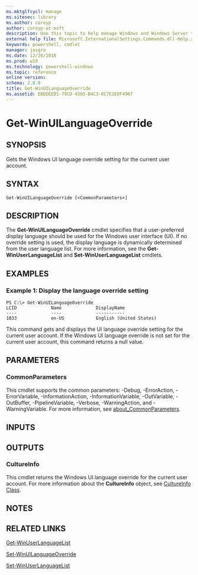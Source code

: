 ```yaml
---
ms.mktglfcycl: manage
ms.sitesec: library
ms.author: coreyp
author: coreyp-at-msft
description: Use this topic to help manage Windows and Windows Server technologies with Windows PowerShell.
external help file: Microsoft.InternationalSettings.Commands.dll-Help.xml
keywords: powershell, cmdlet
manager: jasgro
ms.date: 12/20/2016
ms.prod: w10
ms.technology: powershell-windows
ms.topic: reference
online version: 
schema: 2.0.0
title: Get-WinUILanguageOverride
ms.assetid: EBDDEED1-79CD-4383-B4C3-6C7E1E0F4967
---
```


# Get-WinUILanguageOverride

## SYNOPSIS
Gets the Windows UI language override setting for the current user account.

## SYNTAX

```
Get-WinUILanguageOverride [<CommonParameters>]
```

## DESCRIPTION
The **Get-WinUILanguageOverride** cmdlet specifies that a user-preferred display language should be used for the Windows user interface (UI).
If no override setting is used, the display language is dynamically determined from the user language list.
For more information, see the **Get-WinUserLanguageList** and **Set-WinUserLanguageList** cmdlets.

## EXAMPLES

### Example 1: Display the language override setting
```
PS C:\> Get-WinUILanguageOverride
LCID             Name             DisplayName                                                                        
----             ----             -----------                                                                        
1033             en-US            English (United States)
```

This command gets and displays the UI language override setting for the current user account.
If the Windows UI language override is not set for the current user account, this command returns a null value.

## PARAMETERS

### CommonParameters
This cmdlet supports the common parameters: -Debug, -ErrorAction, -ErrorVariable, -InformationAction, -InformationVariable, -OutVariable, -OutBuffer, -PipelineVariable, -Verbose, -WarningAction, and -WarningVariable. For more information, see [about_CommonParameters](http://go.microsoft.com/fwlink/?LinkID=113216).

## INPUTS

## OUTPUTS

### CultureInfo
This cmdlet returns the Windows UI language override for the current user account.
For more information about the **CultureInfo** object, see [CultureInfo Class](http://go.microsoft.com/fwlink/?LinkID=242306).

## NOTES

## RELATED LINKS

[Get-WinUserLanguageList](./get-winuserlanguagelist.md)

[Set-WinUILanguageOverride](./set-winuilanguageoverride.md)

[Set-WinUserLanguageList](./set-winuserlanguagelist.md)


